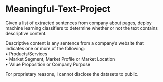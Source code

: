 # Meaningful-Text-Project
Given a list of extracted sentences from company about pages, deploy machine learning classifiers to determine whether or not the text contains descriptive content.    

Descriptive content is any sentence from a company’s website that indicates one or more of the following:   
•	Products/Services    
•	Market Segment, Market Profile or Market Location     
•	Value Proposition or Company Purpose     

For proprietary reasons, I cannot disclose the datasets to public.
